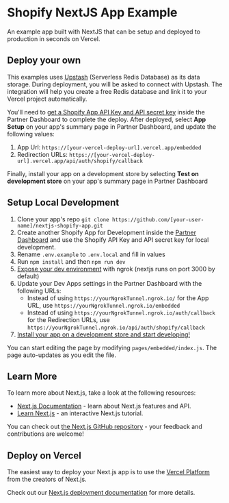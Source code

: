 # Shopify NextJS App Example

An example app built with NextJS that can be setup and deployed to production in seconds on Vercel.

## Deploy your own

This examples uses [Upstash](https://upstash.com/) (Serverless Redis Database) as its data storage. During deployment, you will be asked to connect with Upstash. The integration will help you create a free Redis database and link it to your Vercel project automatically.

You'll need to [get a Shopify App API Key and API secret key](https://shopify.dev/tutorials/build-a-shopify-app-with-node-and-react/embed-your-app-in-shopify#get-a-shopify-api-key) inside the Partner Dashboard to complete the deploy. After deployed, select **App Setup** on your app's summary page in Partner Dashboard, and update the following values:

1. App Url: `https://[your-vercel-deploy-url].vercel.app/embedded`
2. Redirection URLs: `https://[your-vercel-deploy-url].vercel.app/api/auth/shopify/callback`

Finally, install your app on a development store by selecting **Test on development store** on your app's summary page in Partner Dashboard

## Setup Local Development

1. Clone your app's repo `git clone https://github.com/[your-user-name]/nextjs-shopify-app.git`
2. Create another Shopify App for Development inside the [Partner Dashboard](https://partners.shopify.com/current/stores?shpxid=a1fb8161-E1A9-475F-5DF6-E0BCC9D15DFF) and use the Shopify API Key and API secret key for local development.
3. Rename `.env.example` to `.env.local` and fill in values
4. Run `npm install` and then `npm run dev`
5. [Expose your dev environment](https://ngrok.com/docs#getting-started-expose) with ngrok (nextjs runs on port 3000 by default)
6. Update your Dev Apps settings in the Partner Dashboard with the following URLs:
   - Instead of using `https://yourNgrokTunnel.ngrok.io/` for the App URL, use `https://yourNgrokTunnel.ngrok.io/embedded`
   - Instead of using `https://yourNgrokTunnel.ngrok.io/auth/callback` for the Redirection URLs, use `https://yourNgrokTunnel.ngrok.io/api/auth/shopify/callback`
7. [Install your app on a development store and start developing!](https://shopify.dev/tutorials/build-a-shopify-app-with-node-and-react/embed-your-app-in-shopify#authenticate-and-test)

You can start editing the page by modifying `pages/embedded/index.js`. The page auto-updates as you edit the file.

## Learn More

To learn more about Next.js, take a look at the following resources:

- [Next.js Documentation](https://nextjs.org/docs) - learn about Next.js features and API.
- [Learn Next.js](https://nextjs.org/learn) - an interactive Next.js tutorial.

You can check out [the Next.js GitHub repository](https://github.com/vercel/next.js/) - your feedback and contributions are welcome!

## Deploy on Vercel

The easiest way to deploy your Next.js app is to use the [Vercel Platform](https://vercel.com/import?utm_medium=default-template&filter=next.js&utm_source=create-next-app&utm_campaign=create-next-app-readme) from the creators of Next.js.

Check out our [Next.js deployment documentation](https://nextjs.org/docs/deployment) for more details.
